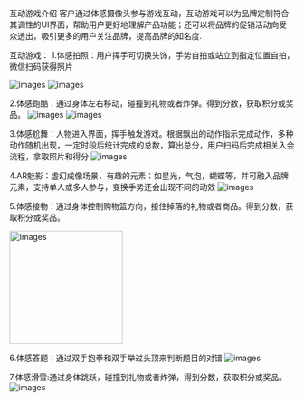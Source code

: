 互动游戏介绍
客户通过体感摄像头参与游戏互动，互动游戏可以为品牌定制符合其调性的UI界面，帮助用户更好地理解产品功能；还可以将品牌的促销活动向受众透出，吸引更多的用户关注品牌，提高品牌的知名度.

互动游戏：
1.体感拍照：用户挥手可切换头饰，手势自拍或站立到指定位置自拍，微信扫码获得照片       

 ![images](https://sensingstore.oss-cn-shanghai.aliyuncs.com/Troncell/Knowledge/UserDocs/%E4%BA%92%E5%8A%A8%E6%B4%BB%E5%8A%A8/images/1.png)
  ![images](https://sensingstore.oss-cn-shanghai.aliyuncs.com/Troncell/Knowledge/UserDocs/%E4%BA%92%E5%8A%A8%E6%B4%BB%E5%8A%A8/images/2.png)

2.体感跑酷：通过身体左右移动，碰撞到礼物或者炸弹。得到分数，获取积分或奖品。
 ![images](https://sensingstore.oss-cn-shanghai.aliyuncs.com/Troncell/Knowledge/UserDocs/%E4%BA%92%E5%8A%A8%E6%B4%BB%E5%8A%A8/images/3.png)
 ![images](https://sensingstore.oss-cn-shanghai.aliyuncs.com/Troncell/Knowledge/UserDocs/%E4%BA%92%E5%8A%A8%E6%B4%BB%E5%8A%A8/images/4.png)

3.体感尬舞：人物进入界面，挥手触发游戏。根据飘出的动作指示完成动作，多种动作随机出现，一定时段后统计完成的总数，算出总分，用户扫码后完成相关入会流程，拿取照片和得分
 ![images](https://sensingstore.oss-cn-shanghai.aliyuncs.com/Troncell/Knowledge/UserDocs/%E4%BA%92%E5%8A%A8%E6%B4%BB%E5%8A%A8/images/5.png)

4.AR魅影：虚幻成像场景，有趣的元素：如星光，气泡，蝴蝶等，并可融入品牌元素，支持单人或多人参与，变换手势还会出现不同的动效
 ![images](https://sensingstore.oss-cn-shanghai.aliyuncs.com/Troncell/Knowledge/UserDocs/%E4%BA%92%E5%8A%A8%E6%B4%BB%E5%8A%A8/images/6.png)

5.体感接物：通过身体控制购物篮方向，接住掉落的礼物或者商品。得到分数，获取积分或奖品。

 <img style="width:200px" class="right" src="https://sensingstore.oss-cn-shanghai.aliyuncs.com/Troncell/Knowledge/UserDocs/%E4%BA%92%E5%8A%A8%E6%B4%BB%E5%8A%A8/images/7.png" alt="images" />
 
6.体感答题：通过双手抱拳和双手举过头顶来判断题目的对错
 ![images](https://sensingstore.oss-cn-shanghai.aliyuncs.com/Troncell/Knowledge/UserDocs/%E4%BA%92%E5%8A%A8%E6%B4%BB%E5%8A%A8/images/8.png)

7.体感滑雪:通过身体跳跃，碰撞到礼物或者炸弹，得到分数，获取积分或奖品。
 ![images](https://sensingstore.oss-cn-shanghai.aliyuncs.com/Troncell/Knowledge/UserDocs/%E4%BA%92%E5%8A%A8%E6%B4%BB%E5%8A%A8/images/9.png)
